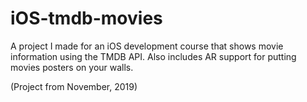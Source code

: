 # iOS-tmdb-movies

A project I made for an iOS development course that shows movie information using the TMDB API. Also includes AR support for putting movies posters on your walls.


(Project from November, 2019)
